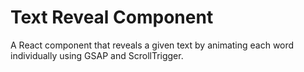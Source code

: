 # Text Reveal Component

A React component that reveals a given text by animating each word individually using GSAP and ScrollTrigger.
